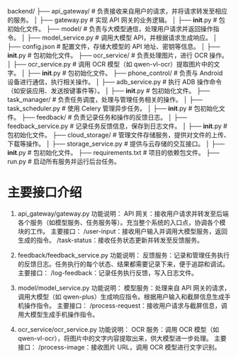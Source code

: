 backend/
├── api_gateway/           # 负责接收来自用户的请求，并将请求转发至相应的服务。
│   ├── gateway.py         # 实现 API 网关的业务逻辑。
│   ├── __init__.py        # 包初始化文件。
├── model/                 # 负责与大模型通信，处理用户请求并返回操作指令。
│   ├── model_service.py   # 调用大模型 API，并根据请求生成响应。
│   ├── config.json        # 配置文件，存储大模型的 API 地址、密钥等信息。
│   ├── __init__.py        # 包初始化文件。
├── ocr_service/           # 负责处理图片，进行 OCR 操作。
│   ├── ocr_service.py     # 调用 OCR 模型（如 qwen-vl-ocr）提取图片中的文字。
│   ├── __init__.py        # 包初始化文件。
├── phone_control/         # 负责与 Android 设备进行通信，执行相关操作。
│   ├── adb_service.py     # 执行 ADB 操作命令（如安装应用、发送按键事件等）。
│   ├── __init__.py        # 包初始化文件。
├── task_manager/          # 负责任务调度，处理与管理任务相关的操作。
│   ├── task_scheduler.py  # 使用 Celery 管理异步任务。
│   ├── __init__.py        # 包初始化文件。
├── feedback/              # 负责记录任务和操作的反馈日志。
│   ├── feedback_service.py # 记录任务反馈信息，保存到日志文件。
│   ├── __init__.py        # 包初始化文件。
├── cloud_storage/         # 管理文件存储服务，提供对文件的上传、下载等操作。
│   ├── storage_service.py # 提供与云存储的交互接口。
│   ├── __init__.py        # 包初始化文件。
├── requirements.txt       # 项目的依赖包文件。
├── run.py                 # 启动所有服务并运行后台任务。
# 主要接口介绍
1. api_gateway/gateway.py
功能说明：
API 网关：接收用户请求并转发至后端各个服务（如模型服务、任务服务等）。充当整个系统的入口点，协调各个模块的工作。
主要接口：
/user-input：接收用户输入并调用大模型服务，返回生成的指令。
/task-status：接收任务状态更新并转发至反馈服务。

2. feedback/feedback_service.py
功能说明：
反馈服务：记录和管理任务执行的反馈日志。任务执行的每个状态、结果都需要记录下来，便于追踪和调试。
主要接口：
/log-feedback：记录任务执行反馈，写入日志文件。

3. model/model_service.py
功能说明：
模型服务：处理来自 API 网关的请求，调用大模型（如 qwen-plus）生成响应指令。根据用户输入和截屏信息生成手机操作指令。
主要接口：
/process-request：接收用户请求与截屏信息，调用大模型生成手机操作指令。

4. ocr_service/ocr_service.py
功能说明：
OCR 服务：调用 OCR 模型（如 qwen-vl-ocr），将图片中的文字内容提取出来，供大模型进一步处理。
主要接口：
/process-image：接收图片 URL，调用 OCR 模型进行文字识别。

